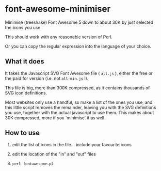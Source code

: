 # font-awesome-minimiser
Minimise (treeshake) Font Awesome 5 down to about 30K by just selected the icons you use

This should work with any reasonable version of Perl.

Or you can copy the regular expression into the language of your choice.

## What it does

It takes the Javascript SVG Font Awesome file ( `all.js` ), either the free or the paid for version (i.e. not `all-min.js` !).

This file is big, more than 300K compressed, as it contains thousands of SVG icon definitions.

Most websites only use a handful, so make a list of the ones you use, and this little script removes the remainder, leaving you with the SVG definitions you use, together with the actual javascript to use them. This makes about 30K compressed, more if you 'minimise' it as well. 

## How to use

1. edit the list of icons in the file... include your favourite icons

2. edit the location of the "in" and "out" files

3. `perl fontawesome.pl`
